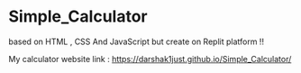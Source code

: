# Simple_Calculator
based on HTML , CSS And JavaScript but create on Replit platform !!


My calculator website link : https://darshak1just.github.io/Simple_Calculator/

